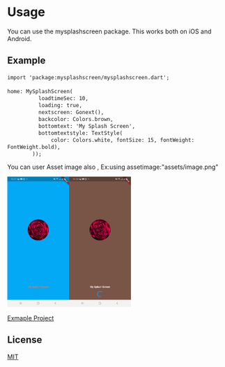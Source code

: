 # Usage

You can use the mysplashscreen package. This works both on iOS and Android.

## Example

```flutter
import 'package:mysplashscreen/mysplashscreen.dart';

home: MySplashScreen(
          loadtimeSec: 10,
          loading: true,
          nextscreen: Gonext(),
          backcolor: Colors.brown,
          bottomtext: 'My Splash Screen',
          bottomtextstyle: TextStyle(
              color: Colors.white, fontSize: 15, fontWeight: FontWeight.bold),
        ));
```
 You can user Asset image also , Ex:using assetimage:"assets/image.png" 

<img src="image.jpg" height="300"><img src="image1.jpg" height="300">

[Exmaple Project](https://github.com/pilojanmobile/SplashScreenExmaple)

## License
[MIT](https://choosealicense.com/licenses/mit/)

